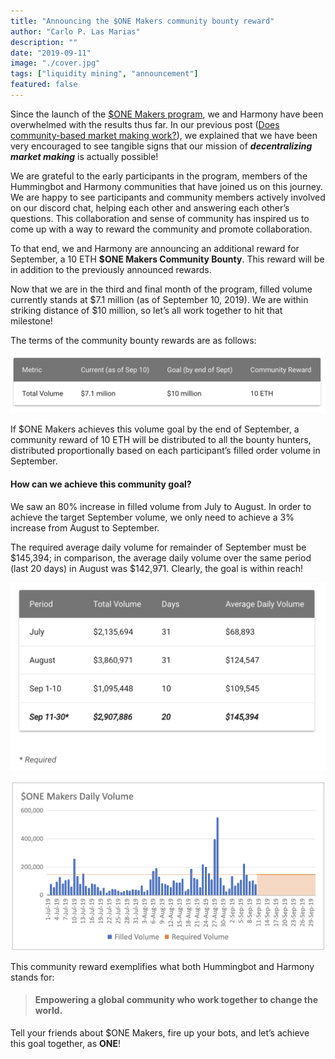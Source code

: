 ```yaml
---
title: "Announcing the $ONE Makers community bounty reward"
author: "Carlo P. Las Marias"
description: ""
date: "2019-09-11"
image: "./cover.jpg"
tags: ["liquidity mining", "announcement"]
featured: false
---
```


Since the launch of the [$ONE Makers program](/liquidity-mining/harmony), we and Harmony have been overwhelmed with the results thus far.  In our previous post ([Does community-based market making work?](/blog/2019-09-does-community-based-market-making-work/)), we explained that we have been very encouraged to see tangible signs that our mission of ***decentralizing market making*** is actually possible!

We are grateful to the early participants in the program, members of the Hummingbot and Harmony communities that have joined us on this journey.  We are happy to see participants and community members actively involved on our discord chat, helping each other and answering each other’s questions.  This collaboration and sense of community has inspired us to come up with a way to reward the community and promote collaboration.

To that end, we and Harmony are announcing an additional reward for September, a 10 ETH **$ONE Makers Community Bounty**.  This reward will be in addition to the previously announced rewards.

Now that we are in the third and final month of the program, filled volume currently stands at $7.1 million (as of September 10, 2019).  We are within striking distance of $10 million, so let’s all work together to hit that milestone!  

The terms of the community bounty rewards are as follows:

![](reward-table.png)

If $ONE Makers achieves this volume goal by the end of September, a community reward of 10 ETH will be distributed to all the bounty hunters, distributed proportionally based on each participant’s filled order volume in September.

#### How can we achieve this community goal?

We saw an 80% increase in filled volume from July to August.  In order to achieve the target September volume, we only need to achieve a 3% increase from August to September.

The required average daily volume for remainder of September must be $145,394; in comparison, the average daily volume over the same period (last 20 days) in August was $142,971.  Clearly, the goal is within reach!

![](volume-table.png)

![](volume-chart.png)

This community reward exemplifies what both Hummingbot and Harmony stands for:
> #### Empowering a global community who work together to change the world.

Tell your friends about $ONE Makers, fire up your bots, and let’s achieve this goal together, as **ONE**!
